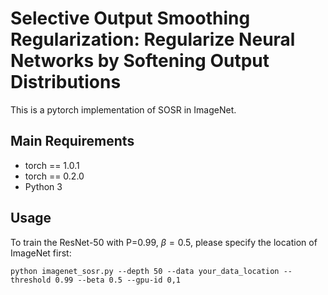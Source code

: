 # Selective Output Smoothing Regularization: Regularize Neural Networks by Softening Output Distributions

This is a pytorch implementation of SOSR in ImageNet.

## Main Requirements

- torch == 1.0.1
- torch == 0.2.0
- Python 3

## Usage
To train the ResNet-50 with P=0.99, $\beta = 0.5$, please specify the location of ImageNet first:

`python imagenet_sosr.py --depth 50 --data your_data_location --threshold 0.99 --beta 0.5 --gpu-id 0,1` 